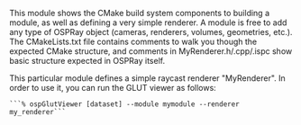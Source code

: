 
This module shows the CMake build system components to building a module, as
well as defining a very simple renderer. A module is free to add any type of
OSPRay object (cameras, renderers, volumes, geometries, etc.). The
CMakeLists.txt file contains comments to walk you though the expected CMake
structure, and comments in MyRenderer.h/.cpp/.ispc show basic structure
expected in OSPRay itself.

This particular module defines a simple raycast renderer "MyRenderer". In order
to use it, you can run the GLUT viewer as follows:

    ```% ospGlutViewer [dataset] --module mymodule --renderer my_renderer```

